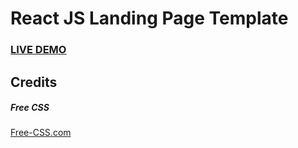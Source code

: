 # React JS Landing Page Template

### <a href="https://react-landing-page-template.herokuapp.com">LIVE DEMO</a>

## Credits

##### Free CSS

<a href="https://www.free-css.com/assets/files/free-css-templates/preview/page234/interact/">Free-CSS.com </a>

#####
